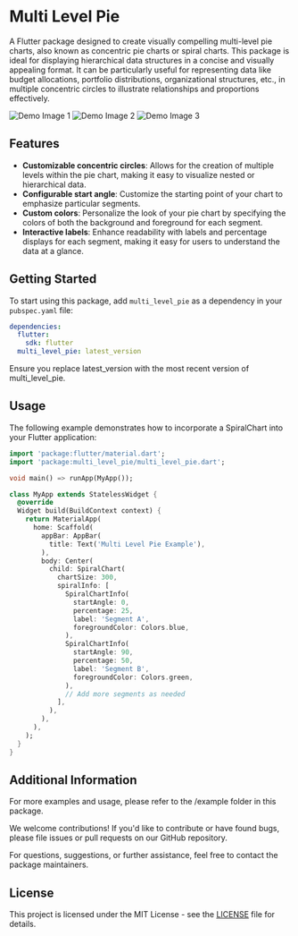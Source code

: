 # Multi Level Pie

A Flutter package designed to create visually compelling multi-level pie charts, also known as concentric pie charts or spiral charts. This package is ideal for displaying hierarchical data structures in a concise and visually appealing format. It can be particularly useful for representing data like budget allocations, portfolio distributions, organizational structures, etc., in multiple concentric circles to illustrate relationships and proportions effectively.

![Demo Image 1](assets/image-1.png)
![Demo Image 2](assets/image-2.png)
![Demo Image 3](assets/image-3.png)

## Features

- **Customizable concentric circles**: Allows for the creation of multiple levels within the pie chart, making it easy to visualize nested or hierarchical data.
- **Configurable start angle**: Customize the starting point of your chart to emphasize particular segments.
- **Custom colors**: Personalize the look of your pie chart by specifying the colors of both the background and foreground for each segment.
- **Interactive labels**: Enhance readability with labels and percentage displays for each segment, making it easy for users to understand the data at a glance.

## Getting Started

To start using this package, add `multi_level_pie` as a dependency in your `pubspec.yaml` file:

```yaml
dependencies:
  flutter:
    sdk: flutter
  multi_level_pie: latest_version
```

Ensure you replace latest_version with the most recent version of multi_level_pie.

## Usage

The following example demonstrates how to incorporate a SpiralChart into your Flutter application:

```dart
import 'package:flutter/material.dart';
import 'package:multi_level_pie/multi_level_pie.dart';

void main() => runApp(MyApp());

class MyApp extends StatelessWidget {
  @override
  Widget build(BuildContext context) {
    return MaterialApp(
      home: Scaffold(
        appBar: AppBar(
          title: Text('Multi Level Pie Example'),
        ),
        body: Center(
          child: SpiralChart(
            chartSize: 300,
            spiralInfo: [
              SpiralChartInfo(
                startAngle: 0,
                percentage: 25,
                label: 'Segment A',
                foregroundColor: Colors.blue,
              ),
              SpiralChartInfo(
                startAngle: 90,
                percentage: 50,
                label: 'Segment B',
                foregroundColor: Colors.green,
              ),
              // Add more segments as needed
            ],
          ),
        ),
      ),
    );
  }
}
```

## Additional Information

For more examples and usage, please refer to the /example folder in this package.

We welcome contributions! If you'd like to contribute or have found bugs, please file issues or pull requests on our GitHub repository.

For questions, suggestions, or further assistance, feel free to contact the package maintainers.

## License

This project is licensed under the MIT License - see the [LICENSE](LICENSE) file for details.

